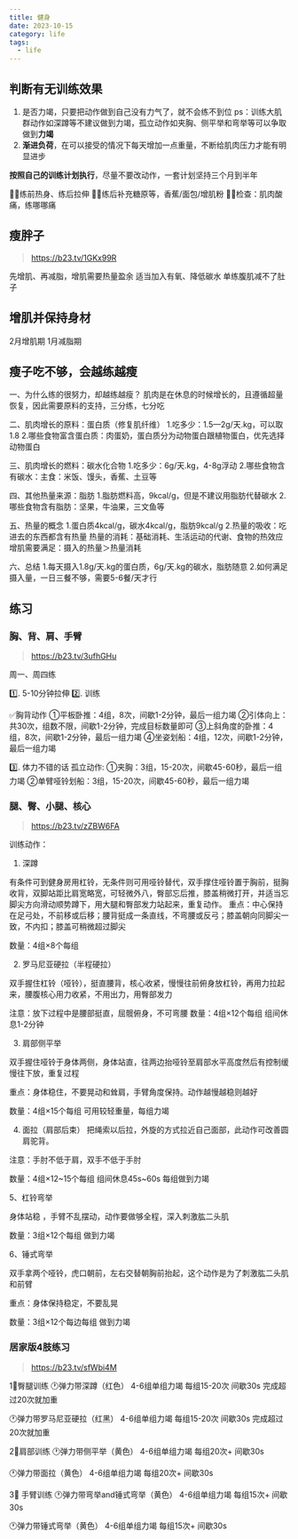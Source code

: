 ```yaml
---
title: 健身
date: 2023-10-15
category: life
tags: 
  - life
---
```


<!-- more -->
## 判断有无训练效果

1. 是否力竭，只要把动作做到自己没有力气了，就不会练不到位
ps：训练大肌群动作如深蹲等不建议做到力竭，孤立动作如夹胸、侧平举和弯举等可以争取做到**力竭**
2. **渐进负荷**，在可以接受的情况下每天增加一点重量，不断给肌肉压力才能有明显进步

**按照自己的训练计划执行**，尽量不要改动作，一套计划坚持三个月到半年

🏋🏻练前热身、练后拉伸
⛹🏻练后补充糖原等，香蕉/面包/增肌粉
🚴🏻检查：肌肉酸痛，练哪哪痛

## 瘦胖子

> https://b23.tv/1GKx99R


先增肌、再减脂，增肌需要热量盈余
适当加入有氧、降低碳水
单练腹肌减不了肚子

## 增肌并保持身材

2月增肌期
1月减脂期

## 瘦子吃不够，会越练越瘦

一、为什么练的很努力，却越练越瘦？
肌肉是在休息的时候增长的，且遵循超量恢复，因此需要原料的支持，三分练，七分吃

二、肌肉增长的原料：蛋白质（修复肌纤维）
1.吃多少：1.5—2g/天.kg，可以取1.8
2.哪些食物富含蛋白质：肉蛋奶，蛋白质分为动物蛋白跟植物蛋白，优先选择动物蛋白

三、肌肉增长的燃料：碳水化合物
1.吃多少：6g/天.kg，4-8g浮动
2.哪些食物含有碳水：主食：米饭、馒头，香蕉、土豆等

四、其他热量来源：脂肪
1.脂肪燃料高，9kcal/g，但是不建议用脂肪代替碳水
2.哪些食物含有脂肪：坚果，牛油果，三文鱼等

五、热量的概念
1.蛋白质4kcal/g，碳水4kcal/g，脂肪9kcal/g
2.热量的吸收：吃进去的东西都含有热量
热量的消耗：基础消耗、生活运动的代谢、食物的热效应
增肌需要满足：摄入的热量＞热量消耗

六、总结
1.每天摄入1.8g/天.kg的蛋白质，6g/天.kg的碳水，脂肪随意
2.如何满足摄入量，一日三餐不够，需要5-6餐/天才行


## 练习

### 胸、背、肩、手臂

> https://b23.tv/3ufhGHu

周一、周四练

1️⃣. 5-10分钟拉伸
2️⃣. 训练

✅胸背动作
①平板卧推：4组，8次，间歇1-2分钟，最后一组力竭
②引体向上：共30次，组数不限，间歇1-2分钟，完成目标数量即可
③上斜角度的卧推：4组，8次，间歇1-2分钟，最后一组力竭
④坐姿划船：4组，12次，间歇1-2分钟，最后一组力竭

3️⃣. 体力不错的话
孤立动作:
①夹胸：3组，15-20次，间歇45-60秒，最后一组力竭
②单臂哑铃划船：3组，15-20次，间歇45-60秒，最后一组力竭


### 腿、臀、小腿、核心

> https://b23.tv/zZBW6FA

训练动作：

1. 深蹲

有条件可到健身房用杠铃，无条件则可用哑铃替代，双手撑住哑铃置于胸前，挺胸收背，双脚站距比肩宽略宽，可轻微外八，臀部忘后推，膝盖稍微打开，并适当忘脚尖方向滑动顺势蹲下，用大腿和臀部发力站起来，重复动作。
重点：中心保持在足弓处，不前移或后移；腰背挺成一条直线，不弯腰或反弓；膝盖朝向同脚尖一致，不内扣；膝盖可稍微超过脚尖

数量：4组×8个每组

2. 罗马尼亚硬拉（半程硬拉）

双手握住杠铃（哑铃），挺直腰背，核心收紧，慢慢往前俯身放杠铃，再用力拉起来，腰腹核心用力收紧，不用出力，用臀部发力

注意：放下过程中是腰部挺直，屈髋俯身，不可弯腰
数量：4组×12个每组 组间休息1-2分钟

3. 肩部侧平举

双手握住哑铃于身体两侧，身体站直，往两边抬哑铃至肩部水平高度然后有控制缓慢往下放，重复过程

重点：身体稳住，不要晃动和耸肩，手臂角度保持。动作越慢越稳则越好

数量：4组×15个每组 可用较轻重量，每组力竭

4. 面拉（肩部后束）
把绳索以后拉，外旋的方式拉近自己面部，此动作可改善圆肩驼背。

注意：手肘不低于肩，双手不低于手肘

数量：4组×12~15个每组 组间休息45s~60s 每组做到力竭

5、杠铃弯举

身体站稳 ，手臂不乱摆动，动作要做够全程，深入刺激肱二头肌

数量：3组×12个每组 做到力竭

6、锤式弯举

双手拿两个哑铃，虎口朝前，左右交替朝胸前抬起，这个动作是为了刺激肱二头肌和前臂

重点：身体保持稳定，不要乱晃

数量：3组×12个每边每组 做到力竭

### 居家版4肢练习

> https://b23.tv/sfWbi4M

1⃣臀腿训练
🕐弹力带深蹲（红色）
4-6组单组力竭
每组15-20次
间歇30s
完成超过20次就加重

🕐弹力带罗马尼亚硬拉（红黑）
4-6组单组力竭
每组15-20次
间歇30s
完成超过20次就加重

2⃣肩部训练
🕐弹力带侧平举（黄色）
4-6组单组力竭
每组20次+
间歇30s

🕐弹力带面拉（黄色）
4-6组单组力竭
每组20次+
间歇30s

3⃣ 手臂训练
🕐弹力带弯举and锤式弯举（黄色）
4-6组单组力竭
每组15次+
间歇30s

🕐弹力带锤式弯举（黄色）
4-6组单组力竭
每组15次+
间歇30s